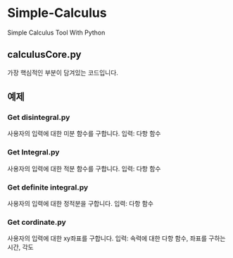 # Simple-Calculus
Simple Calculus Tool With Python

## calculusCore.py
가장 핵심적인 부분이 담겨있는 코드입니다.

## 예제
### Get disintegral.py
사용자의 입력에 대한 미분 함수를 구합니다.
입력: 다항 함수

### Get Integral.py
사용자의 입력에 대한 적분 함수를 구합니다.
입력: 다항 함수

### Get definite integral.py
사용자의 입력에 대한 정적분을 구합니다.
입력: 다항 함수

### Get cordinate.py
사용자의 입력에 대한 xy좌표를 구합니다.
입력: 속력에 대한 다항 함수, 좌표를 구하는 시간, 각도
